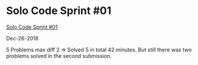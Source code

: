 # Solo Code Sprint #01

[Solo Code Sprint #01](https://a2oj.com/standings?ID=38478)

Dec-26-2018

5 Problems max diff 2 => Solved 5 in total 42 minutes. But still there was two problems solved in the second submission.
